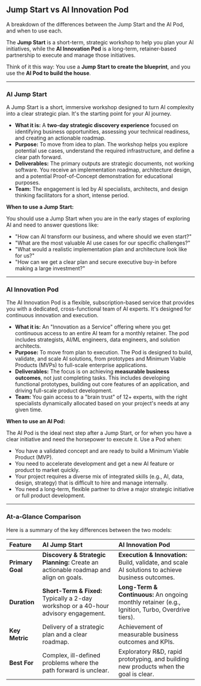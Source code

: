 ## Jump Start vs AI Innovation Pod

A breakdown of the differences between the Jump Start and the AI Pod, and when to use each.

The **Jump Start** is a short-term, strategic workshop to help you plan your AI initiatives, while the **AI Innovation Pod** is a long-term, retainer-based partnership to execute and manage those initiatives.

Think of it this way: You use a **Jump Start to create the blueprint**, and you use the **AI Pod to build the house**.

***

### AI Jump Start

A Jump Start is a short, immersive workshop designed to turn AI complexity into a clear strategic plan. It's the starting point for your AI journey.

* **What it is:** A **two-day strategic discovery experience** focused on identifying business opportunities, assessing your technical readiness, and creating an actionable roadmap.
* **Purpose:** To move from idea to plan. The workshop helps you explore potential use cases, understand the required infrastructure, and define a clear path forward.
* **Deliverables:** The primary outputs are strategic documents, not working software. You receive an implementation roadmap, architecture design, and a potential Proof-of-Concept demonstration for educational purposes.
* **Team:** The engagement is led by AI specialists, architects, and design thinking facilitators for a short, intense period.

**When to use a Jump Start:**

You should use a Jump Start when you are in the early stages of exploring AI and need to answer questions like:
* "How can AI transform our business, and where should we even start?"
* "What are the most valuable AI use cases for our specific challenges?"
* "What would a realistic implementation plan and architecture look like for us?"
* "How can we get a clear plan and secure executive buy-in before making a large investment?"

***

### AI Innovation Pod

The AI Innovation Pod is a flexible, subscription-based service that provides you with a dedicated, cross-functional team of AI experts. It's designed for continuous innovation and execution.

* **What it is:** An "Innovation as a Service" offering where you get continuous access to an entire AI team for a monthly retainer. The pod includes strategists, AI/ML engineers, data engineers, and solution architects.
* **Purpose:** To move from plan to execution. The Pod is designed to build, validate, and scale AI solutions, from prototypes and Minimum Viable Products (MVPs) to full-scale enterprise applications.
* **Deliverables:** The focus is on achieving **measurable business outcomes**, not just completing tasks. This includes developing functional prototypes, building out core features of an application, and driving full-scale product development.
* **Team:** You gain access to a "brain trust" of 12+ experts, with the right specialists dynamically allocated based on your project's needs at any given time.

**When to use an AI Pod:**

The AI Pod is the ideal next step after a Jump Start, or for when you have a clear initiative and need the horsepower to execute it. Use a Pod when:
* You have a validated concept and are ready to build a Minimum Viable Product (MVP).
* You need to accelerate development and get a new AI feature or product to market quickly.
* Your project requires a diverse mix of integrated skills (e.g., AI, data, design, strategy) that is difficult to hire and manage internally.
* You need a long-term, flexible partner to drive a major strategic initiative or full product development.

***

### At-a-Glance Comparison

Here is a summary of the key differences between the two models:

| Feature | **AI Jump Start** | **AI Innovation Pod** |
| :--- | :--- | :--- |
| **Primary Goal** | **Discovery & Strategic Planning:** Create an actionable roadmap and align on goals. | **Execution & Innovation:** Build, validate, and scale AI solutions to achieve business outcomes. |
| **Duration** | **Short-Term & Fixed:** Typically a 2-day workshop or a 40-hour advisory engagement. | **Long-Term & Continuous:** An ongoing monthly retainer (e.g., Ignition, Turbo, Overdrive tiers). |
| **Key Metric** | Delivery of a strategic plan and a clear roadmap. | Achievement of measurable business outcomes and KPIs. |
| **Best For** | Complex, ill-defined problems where the path forward is unclear. | Exploratory R&D, rapid prototyping, and building new products when the goal is clear. |
